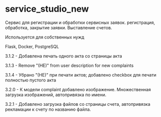# service_studio_new

Сервис для регистрации и обработки сервисных заявок.
регистрация, обработка, закрытие заявки.
Выставление счетов.

Используется для собственных нужд

Flask, Docker, PostgreSQL

3.1.2 - Добавлена печать одного акта со страницы акта

3.1.3 - Remove "(HE)" from user description for new complaints

3.1.4 - Убрано "(НЕ)" при печати актов; добавлено checkbox для печати полностью пустого акта

3.2.0 - К модели complaint добавлено изображение. Множественная загрузка изображений, автопривязка по имени.

3.2.1 - Добавлено загрузка файлов со страницы счета, автопривязка рекламации к счету по названию файла.